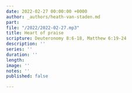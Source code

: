 ```yaml
---
date: 2022-02-27 00:00:00 +0000
author: _authors/heath-van-staden.md
part: 
file: "/2022/2022-02-27.mp3"
title: Heart of praise
scripture: Deuteronomy 8:6-18, Matthew 6:19-24
description: ''
series: ''
duration: ''
length: 
image: ''
notes: ''
published: false

---
```

